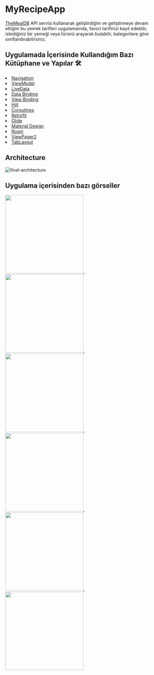 # MyRecipeApp

[TheMealDB](https://www.themealdb.com/) API servisi kullanarak geliştirdiğim ve geliştirmeye devam ettiğim bu yemek tarifleri uygulamamda, favori tarifinizi kayıt edebilir, istediğiniz bir yemeği veya türünü arayarak bulabilir, kategorilere göre sınıflandırabilirsiniz.

## Uygulamada İçerisinde Kullandığım Bazı Kütüphane ve Yapılar 🛠

<li><a href="https://developer.android.com/topic/libraries/architecture/navigation/">Navigation</a></li>
<li><a href="https://developer.android.com/topic/libraries/architecture/viewmodel">ViewModel</a></li>
<li><a href="https://developer.android.com/topic/libraries/architecture/livedata">LiveData</a></li>
<li><a href="https://developer.android.com/topic/libraries/data-binding">Data Binding</a></li>
<li><a href="https://developer.android.com/topic/libraries/view-binding">View Binding</a></li>
<li><a href="https://developer.android.com/training/dependency-injection/hilt-android">Hilt</a></li>
<li><a href="https://developer.android.com/kotlin/coroutines">Coroutines</a></li>
<li><a href="https://square.github.io/retrofit/">Retrofit</a></li>
<li><a href="https://bumptech.github.io/glide">Glide</a></li>
<li><a href="https://material.io/develop/android/docs/getting-started/">Material Design</a></li>
<li><a href="https://developer.android.com/training/data-storage/room">Room</a></li>
<li><a href="https://developer.android.com/guide/navigation/navigation-swipe-view-2">ViewPager2</a></li>
<li><a href="https://developer.android.com/reference/com/google/android/material/tabs/TabLayout">TabLayout</a></li>

## Architecture

![final-architecture](https://user-images.githubusercontent.com/71526845/206714560-fd57fe48-7d35-4434-9beb-ffd6ca396cfb.png)

## Uygulama içerisinden bazı görseller

<img src="https://user-images.githubusercontent.com/71526845/206716348-86832158-d8a7-42ee-a9f6-9dc9b1dd1977.jpeg" width="250">,<img src="https://user-images.githubusercontent.com/71526845/206716439-98a07657-0ae1-41a6-9f89-e8359faa9f3e.jpeg" width="250">,<img src="https://user-images.githubusercontent.com/71526845/206716483-f2d0cb07-a376-424c-8486-0a3589d8f4e9.jpeg" width="250">,<img src="https://user-images.githubusercontent.com/71526845/206716518-4e47c256-046f-4e47-b64d-70518144ed27.jpeg" width="250">,<img src="https://user-images.githubusercontent.com/71526845/206716582-9ddcba68-466b-4601-bc83-c31a6637f1b3.jpeg" width="250">,<img src="https://user-images.githubusercontent.com/71526845/206716606-db980141-0c39-4dd9-ba44-6bc8224694dc.jpeg" width="250">


